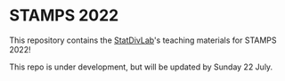 # STAMPS 2022

This repository contains the [StatDivLab](http://statisticaldiversitylab.com/)'s teaching materials for STAMPS 2022!

This repo is under development, but will be updated by Sunday 22 July.
